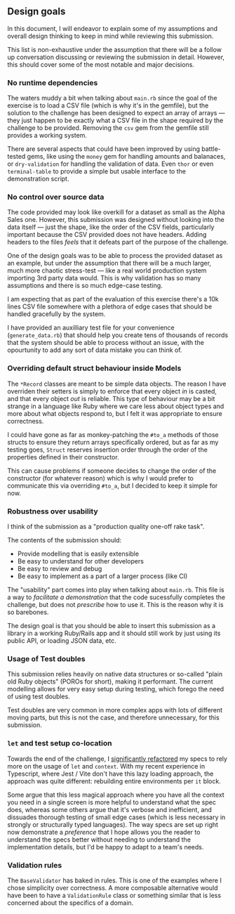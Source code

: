 ## Design goals

In this document, I will endeavor to explain some of my assumptions and overall
design thinking to keep in mind while reviewing this submission.

This list is non-exhaustive under the assumption that there will be a follow up
conversation discussing or reviewing the submission in detail. However, this
should cover some of the most notable and major decisions.

### No runtime dependencies

The waters muddy a bit when talking about `main.rb` since the goal of the
exercise is to load a CSV file (which is why it's in the gemfile), but the
solution to the challenge has been designed to expect an array of arrays — they
just happen to be exactly what a CSV file in the shape required by the challenge
to be provided. Removing the `csv` gem from the gemfile still provides a working
system.

There are several aspects that could have been improved by using battle-tested
gems, like using the `money` gem for handling amounts and balanaces, or
`dry-validation` for handling the validation of data. Even `thor` or even
`terminal-table` to provide a simple but usable interface to the demonstration
script.

### No control over source data

The code provided may look like overkill for a dataset as small as the Alpha
Sales one. However, this submission was designed without looking into the data
itself — just the shape, like the order of the CSV fields, particularly
important because the CSV provided does not have headers. Adding headers to
the files _feels_ that it defeats part of the purpose of the challenge.

One of the design goals was to be able to process the provided dataset as an
example, but under the assumption that there will be a much larger, much more
chaotic stress-test — like a real world production system importing 3rd party
data would. This is why validation has so many assumptions and there
is so much edge-case testing.

I am expecting that as part of the evaluation of this exercise there's a 10k
lines CSV file somewhere with a plethora of edge cases that should be handled
gracefully by the system.

I have provided an auxilliary test file for your convenience
(`generate_data.rb`) that should help you create tens of thousands of records
that the system should be able to process without an issue, with the opourtunity
to add any sort of data mistake you can think of.

### Overriding default struct behaviour inside Models

The `*Record` classes are meant to be simple data objects. The reason I have
overriden their setters is simply to enforce that every object _in_ is casted,
and that every object _out_ is reliable. This type of behaviour may be a bit
strange in a language like Ruby where we care less about object types and more
about what objects respond to, but I felt it was appropriate to ensure
correctness.

I could have gone as far as monkey-patching the `#to_a` methods of those structs
to ensure they return arrays specifically ordered, but as far as my testing
goes, `Struct` reserves insertion order through the order of the properties
defined in their constructor.

This can cause problems if someone decides
to change the order of the constructor (for whatever reason) which is why
I would prefer to communicate this via overriding `#to_a`, but I decided to
keep it simple for now.

### Robustness over usability

I think of the submission as a "production quality one-off rake task".

The contents of the submission should:

- Provide modelling that is easily extensible
- Be easy to understand for other developers
- Be easy to review and debug
- Be easy to implement as a part of a larger process (like CI)

The "usability" part comes into play when talking about `main.rb`. This file is
a way to _facilitate a demonstration_ that the code sucessfully completes
the challenge, but does not _prescribe_ how to use it. This is the reason
why it is so barebones.

The design goal is that you should be able to insert this submission as a
library in a working Ruby/Rails app and it should still work by just using
its public API, or loading JSON data, etc.

### Usage of Test doubles

This submission relies heavily on native data structures or so-called
"plain old Ruby objects" (POROs for short), making it performant. The current
modelling allows for very easy setup during testing, which forego the need of
using test doubles.

Test doubles are very common in more complex apps with lots of different moving
parts, but this is not the case, and therefore unnecessary, for this submission.

### `let` and test setup co-location

Towards the end of the challenge, I [significantly refactored][refactor] my
specs to rely more on the usage of `let` and `context`. With my recent
experience in Typescript, where Jest / Vite don't have this lazy loading
approach, the approach was quite different: rebuilding entire environments per
`it` block.

Some argue that this less magical approach where you have all the
context you need in a single screen is more helpful to understand what the spec
does, whereas some others argue that it's verbose and inefficient, and
dissuades thorough testing of small edge cases (which is less necessary in
strongly or structurally typed languages). The way specs are set up right
now demonstrate a _preference_ that I hope allows you the reader to understand
the specs better without needing to understand the implementation details, but
I'd be happy to adapt to a team's needs.

[refactor]: https://github.com/AeroCross/mblcc/commit/bb9d78b101b25f2ed3aeee88610bc07f704b6b92

### Validation rules

The `BaseValidator` has baked in rules. This is one of the examples where I
chose simplicity over correctness. A more composable alternative would have been
to have a `ValidationRule` class or something similar that is less concerned
about the specifics of a domain.